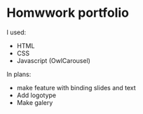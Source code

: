 # Homwwork portfolio
I used:
- HTML
- CSS
- Javascript (OwlCarousel)

In plans:
- make feature with binding slides and text
- Add logotype
- Make galery
